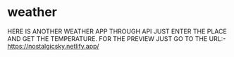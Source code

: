 # weather
HERE IS ANOTHER WEATHER APP THROUGH API
JUST ENTER THE PLACE AND GET THE TEMPERATURE.
FOR THE PREVIEW JUST  GO TO THE URL:-https://nostalgicsky.netlify.app/

